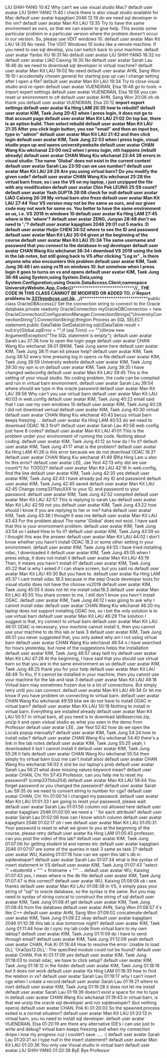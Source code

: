 
LIU SHIH-YANG
10:42
Why can’t we use visual studio Mac?
default user avatar
LIU SHIH-YANG
11:40
I check there is also visual studio available for Mac
default user avatar
kajagtiani 2046
12:19
do we need sql developer in the vm?
default user avatar
Man Kit LAU
13:35
Try to have the same environment as ours, so that we can easier to give help. This avoids some particular problem in a particular version where the problem doesn't occur in our version. So, please use VDIT windows 10.
default user avatar
Man Kit LAU
14:35
No need. The VDIT Windows 10 looks like a remote machine. If you need to use sql develop, you can switch back to your machine.
default user avatar
Yanbo XU
16:31
No
default user avatar
LIU SHIH-YANG
16:32
no
default user avatar
LIAO Caixing
16:35
No
default user avatar
Sarah Lau
18:46
do we need to download sql developer in virtual machine?
default user avatar
Man Kit LAU
19:02
No need
default user avatar
AHN, Sang Won
19:10
I accidentally chosen general for starting pop up can I change setting after I open a file?
default user avatar
Man Kit LAU
19:34
Try to close visual studio and re-open
default user avatar
VIJENDRAN, Elsa
19:48
go to tools -> import expert settings
default user avatar
VIJENDRAN, Elsa
19:58
you can reset ur environment to c#
default user avatar
AHN, Sang Won
20:06
oh ok thank you
default user avatar
VIJENDRAN, Elsa
20:12
**import export settings
default user avatar
Ka Hing LAM
20:35
how to rebuild?
default user avatar
KIM, Taek Jung
20:42
when I press login, it does not go to that account page
default user avatar
Man Kit LAU
21:02
On top bar, there is an option build. Then select rebuild
default user avatar
Man Kit LAU
21:35
After you click login button, you see "email" and then an input box, type in "admin"
default user avatar
Man Kit LAU
21:42
and then click login
default user avatar
KIM, Taek Jung
22:53
when I press login, visual studio pops up and opens universitywebsite
default user avatar
CHAN Wang Kiu wkchanat
23:00
me2 when I press login, nth happens (rebuilt already)
default user avatar
CHAN Wang Kiu wkchanat
23:44
38 errors in visual studio: The name 'Global' does not exist in the current context
default user avatar
Sarah Lau
23:59
can we use number?
default user avatar
Man Kit LAU
24:29
Are you using virtual barn? Do you modify the given code?
default user avatar
CHAN Wang Kiu wkchanat
25:28
the virtual barn froze, so i use the VS on my laptop, i just unzipped the file with any modification
default user avatar
Chin Pok LEUNG
25:59
count?
default user avatar
Yash GUPTA
26:08
check for null
default user avatar
LIAO Caixing
26:39
My virtual barn also froze
default user avatar
Man Kit LAU
27:44
Your VS version may not be the same as ours, and our given code may not work for some os. You better to have the same environment as us, i.e. VS 2019 in windows 10
default user avatar
Ka Hing LAM
27:45
where is the 'where'?
default user avatar
ZENG, Junyan
28:48
don't we need to ';'?
default user avatar
kajagtiani 2046
29:01
cut 5 marks :D
default user avatar
Huijin CHEN
34:52
where to see the ID and password
default user avatar
Man Kit LAU
35:04
given at the beginning of the course
default user avatar
Man Kit LAU
35:34
The same username and password that you connect to the database in sql developer
default user avatar
CHAN Wang Kiu wkchanat
36:34
i download VS 2019 using the link in the lab notes, but still going back to VS after clicking "Log in" , is there anyone who also encounters this problem
default user avatar
KIM, Taek Jung
36:48
I am using vs19 on windows 10. but somehow when I press login it goes to turns on vs and opens
default user avatar
KIM, Taek Jung
36:48
using System;using System.Data;using System.Configuration;using Oracle.DataAccess.Client;namespace UniversityWebsite.App_Code{//**************************\*\*\*\*****************************//_ THE CODE IN THIS CLASS CANNOT BE MODIFIED OR ADDED TO. _//_ Report problems to 3311rep@cse.ust.hk. _//****************************\*\*****************************public class OracleDBAccess{// Set the connection string to connect to the Oracle database.private readonly OracleConnection myOracleDBConnection = new OracleConnection(ConfigurationManager.ConnectionStrings["UniversityConnectionString"].ConnectionString);#region Process an SQL SELECT statement.public DataTable GetData(string sql){DataTable result = null;try{Global.sqlError = "";if (sql.Trim() == ""){throw new ArgumentException("The SQL statement is empty");
default user avatar
Sarah Lau
37:36
how to open the login page
default user avatar
CHAN Wang Kiu wkchanat
38:01
@KIM, Taek Jung same here
default user avatar
KIM, Taek Jung
38:11
man kit please help?
default user avatar
KIM, Taek Jung
38:52
every time pressing log in opens vs file
default user avatar
KIM, Taek Jung
38:59
University website
default user avatar
KIM, Taek Jung
39:30
my vpn is on
default user avatar
KIM, Taek Jung
39:35
I have changed webconfig
default user avatar
Man Kit LAU
39:45
This is the setting of your visual studio. No coding problem, the code can be compiled and run in virtual barn environment.
default user avatar
Sarah Lau
39:54
where should we type in the oracle password
default user avatar
Man Kit LAU
39:56
Why can't you use virtual barn
default user avatar
Man Kit LAU
40:03
in web.config
default user avatar
KIM, Taek Jung
40:22
email said that I can use my own windows 10
default user avatar
KIM, Taek Jung
40:28
I did not download vertual
default user avatar
KIM, Taek Jung
40:30
virtual
default user avatar
CHAN Wang Kiu wkchanat
40:43
becuz virtual barn keeps freezing ...
default user avatar
Ka Hing LAM
40:53
do we need to download ODAC 18.3 first?
default user avatar
Sarah Lau
40:56
web config just have 6 codes?
default user avatar
Man Kit LAU
41:01
This is the problem under your environment of running the code. Nothing about coding.
default user avatar
KIM, Taek Jung
41:12
so how do I fix it?
default user avatar
KIM, Taek Jung
41:17
what is the problem?
default user avatar
Ka Hing LAM
41:26
is this error because we do not download ODAC 18.3?
default user avatar
CHAN Wang Kiu wkchanat
41:49
@Ka Hing Lam u also hv this error?
default user avatar
LEE, Jae Yeol
42:13
why did we use count(\*) for TODO2?
default user avatar
Man Kit LAU
42:18
In web.config, find the line <add name="UniversityConnectionString" connectionString="Data Source=comp3311.cse.ust.hk;User ID=comp3311stuXXX;Password=XXXXXXXX" providerName="System.Data.OracleClient"/>
default user avatar
KIM, Taek Jung
42:35
yes
default user avatar
KIM, Taek Jung
42:43
I have already put my ID and password
default user avatar
KIM, Taek Jung
42:45
saved
default user avatar
Man Kit LAU
42:45
Change comp3311stuXXX to your ID, and password to your password.
default user avatar
KIM, Taek Jung
42:52
compiled
default user avatar
Man Kit LAU
42:57
This is replying to sarah Lau
default user avatar
Man Kit LAU
42:59
not you
default user avatar
KIM, Taek Jung
43:22
how should I know if you are replying to her or me? haha
default user avatar
KIM, Taek Jung
43:36
I thought it was me
default user avatar
Man Kit LAU
43:43
For the problem about The name 'Global' does not exist. I have said that this is your environment problem.
default user avatar
KIM, Taek Jung
43:54
so I asked How to fix it?
default user avatar
KIM, Taek Jung
43:59
so I thought this was the answer
default user avatar
Man Kit LAU
44:02
I don't know whether you havn't install ODAC 18.3 or some other setting in your environment.
default user avatar
KIM, Taek Jung
44:55
I have tried installing odac, I downloaded it
default user avatar
KIM, Taek Jung
45:05
when I press setup, it does not install it
default user avatar
Man Kit LAU
45:19
Then, it means you havn't install it?
default user avatar
KIM, Taek Jung
45:22
that is why I asked if I can share screen, but you said no
default user avatar
Man Kit LAU
45:30
But you have to.
default user avatar
Ka Hing LAM
45:37
I cant install odac 18.3 because in the step Oracle developer tools for visual studio does not have the choose vs2019
default user avatar
KIM, Taek Jung
45:55
it does not let me install odac18.3
default user avatar
Man Kit LAU
45:55
You share screen to me, I still don't know you havn't install ODAC.
default user avatar
KIM, Taek Jung
46:12
I was going to ask why I cannot install odac
default user avatar
CHAN Wang Kiu wkchanat
46:20
my laptop does not support installing ODAC too, so i bet the only solution is to use virtual barn
default user avatar
Man Kit LAU
46:29
The solution I suggest is that, try connect to virtual barn
default user avatar
Man Kit LAU
46:51
ODAC is necessary, your machine cannot install it, then you cannot use your machine to do this lab or task 3
default user avatar
KIM, Taek Jung
46:51
you never suggested that, you only asked why am I not using virtual barn
default user avatar
CHAN Wang Kiu wkchanat
46:54
n i have searched for hours yesterday, but none of the suggestions helps the installation
default user avatar
KIM, Taek Jung
46:57
okay Iwill try
default user avatar
Man Kit LAU
47:26
At the beginning, I have said that you should use virtual barn so that you are in the same environment as us
default user avatar
KIM, Taek Jung
48:25
thank you for your help
default user avatar
Man Kit LAU
48:49
To Kiu, If it cannot be installed in your machine, then you cannot use your machine for the lab and task 3
default user avatar
Man Kit LAU
49:18
Virtual barn may sometimes frozen due to a lot of connections. But simply retry until you can connect.
default user avatar
Man Kit LAU
49:34
Or let me know if you have problem on connecting to virtual barn.
default user avatar
CHAN Wang Kiu wkchanat
49:59
btw we do not have to install ODAC in virtual barn?
default user avatar
Man Kit LAU
50:18
Nothing to install in virtual barn. Everything are installed already
default user avatar
Man Kit LAU
50:57
In virtual barn, all you need is to download lab8exercise.zip, unzip it and open vistual studio as what you seen in the demo from Professor
default user avatar
LEE, Jae Yeol
52:42
how do we open the Locals popup manually?
default user avatar
KIM, Taek Jung
54:24
how to install odac?
default user avatar
CHAN Wang Kiu wkchanat
54:40
there's a link in the lab notes
default user avatar
KIM, Taek Jung
55:25
yeah, I downloaded it but I cannot install it
default user avatar
KIM, Taek Jung
55:26
it fails
default user avatar
CHAN Wang Kiu wkchanat
55:54
then simply try virtual barn (cuz me can't install also)
default user avatar
CHAN Wang Kiu wkchanat
56:02
it shd be our laptop's prob
default user avatar
Sarah Lau
56:21
what does missing values keyword mean?
default user avatar
CHAN, Chi Yin
57:43
Professor, can you help me to reset my password? (comp3311stu204)
default user avatar
Man Kit LAU
58:44
You forget password or you changed the password?
default user avatar
Sarah Lau
59:35
do we need to convert string to number for cga?
default user avatar
CHAN, Chi Yin
01:00:14
I changed my password.
default user avatar
Man Kit LAU
01:01:33
I am going to reset your password, please wait.
default user avatar
Sarah Lau
01:01:56
column not allowed here
default user avatar
kajagtiani 2046
01:02:00
we need a ‘ ‘ for each attribute?
default user avatar
Sarah Lau
01:02:06
how can I know which column
default user avatar
kajagtiani 2046
01:02:17
oh i see
default user avatar
Man Kit LAU
01:05:31
Your password is reset to what we given to you at the beginning of the course, please retry
default user avatar
Ka Hing LAM
01:05:45
professor, can you post the video of this lab?
default user avatar
KIM, Taek Jung
01:07:06
for getting student Id and names etc
default user avatar
kajagtiani 2046
01:07:07
are some of the queries in task 3 same as task 2?
default user avatar
WU, Kaixing
01:07:16
how can we open this lab's db in sqldeveloper?
default user avatar
Sarah Lau
01:07:34
what is the syntax of insert statement in VS
default user avatar
KIM, Taek Jung
01:07:43
"select '" +studentId + "'" + firstname + "'" ...
default user avatar
WU, Kaixing
01:07:43
yes, i mean where is the db file
default user avatar
KIM, Taek Jung
01:07:47
is this correct?
default user avatar
WU, Kaixing
01:08:08
ok i see. thanks
default user avatar
Man Kit LAU
01:08:38
In VS, it simply pass your string of "sql" to oracle database, so the syntax is the same. But you may need to syntax of string concat to construct the string of sql
default user avatar
KIM, Taek Jung
01:08:41
get
default user avatar
KIM, Taek Jung
01:08:45
from the database
default user avatar
AHN, Sang Won
01:08:57
it's like C++
default user avatar
AHN, Sang Won
01:09:02
concatenate
default user avatar
KIM, Taek Jung
01:09:22
okay
default user avatar
kajagtiani 2046
01:10:36
this lab is due tomorrow night?
default user avatar
KIM, Taek Jung
01:11:44
how do I sync my lab code from virtual barn to my own labtop?
default user avatar
KIM, Taek Jung
01:11:59
do I have to send through email?
default user avatar
KIM, Taek Jung
01:12:09
yeah
default user avatar
CHAN, Pok Ki
01:16:44
How to resolve the error: Unable to load DLL 'OraOps12.DLL': The specified module could not be found?
default user avatar
CHAN, Pok Ki
01:17:06
yes
default user avatar
KIM, Taek Jung
01:18:03
to install odac, we have to click setup?
default user avatar
KIM, Taek Jung
01:18:12
in the folder
default user avatar
KIM, Taek Jung
01:18:16
but it does not work
default user avatar
Ka Hing LAM
01:18:35
how to find the relation in vs?
default user avatar
Sarah Lau
01:19:17
why I can’t insert cga when I create a record
default user avatar
Sarah Lau
01:19:21
where to insrt
default user avatar
KIM, Taek Jung
01:19:28
it does not let me install
default user avatar
Sarah Lau
01:19:39
doesn’t exist a space for me to type in
default user avatar
CHAN Wang Kiu wkchanat
01:19:43
in virtual barn, is that we unzip the oracle sql developer and run sqldeveloper? (but nothing opens)
default user avatar
CHAN, Pok Ki
01:20:03
So the spawned process exited is a normal situation?
default user avatar
Man Kit LAU
01:20:13
in virtual barn, you no need to install sql developer.
default user avatar
VIJENDRAN, Elsa
01:20:19
are there any alternative IDE’s i can use just to write and debug? virtual barn keeps freezing and when my connection drops i lose my progress cuz i couldn’t save ….. :(
default user avatar
Sarah Lau
01:20:21
so I type null in the insert statement?
default user avatar
Man Kit LAU
01:20:36
You only use Visual studio in virtual barn
default user avatar
LIU SHIH-YANG
01:20:39
ByE Bye Professor
